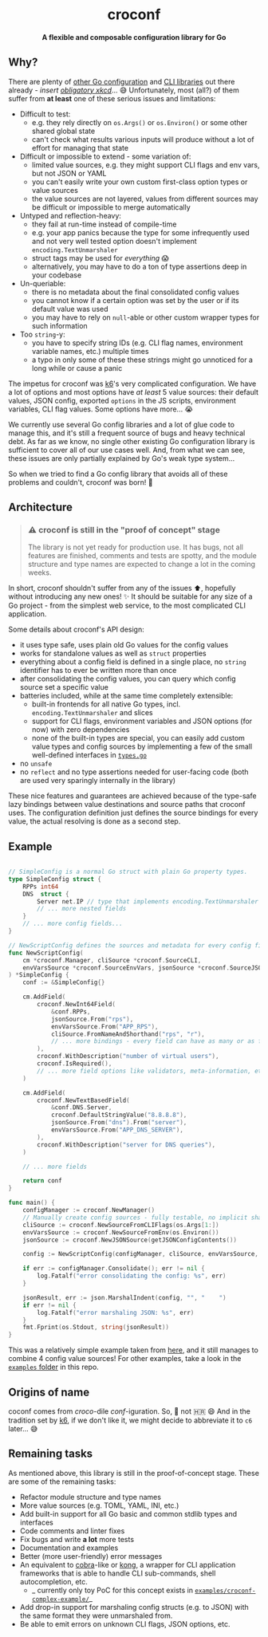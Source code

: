 <h1 align="center">croconf</h1>
<h4 align="center">A flexible and composable configuration library for Go</h4>

## Why?

There are plenty of [other Go configuration](https://github.com/avelino/awesome-go#configuration) and [CLI libraries](https://github.com/avelino/awesome-go#standard-cli) out there already - _insert [obligatory xkcd](https://github.com/avelino/awesome-go#standard-cli)_... :sweat_smile:  Unfortunately, most (all?) of them suffer from **at least** one of these serious issues and limitations:
- Difficult to test:
    - e.g. they rely directly on `os.Args()` or `os.Environ()` or some other shared global state
    - can't check what results various inputs will produce without a lot of effort for managing that state
- Difficult or impossible to extend - some variation of:
    - limited value sources, e.g. they might support CLI flags and env vars, but not JSON or YAML
    - you can't easily write your own custom first-class option types or value sources
    - the value sources are not layered, values from different sources may be difficult or impossible to merge automatically
- Untyped and reflection-heavy:
    - they fail at run-time instead of compile-time
    - e.g. your app panics because the type for some infrequently used and not very well tested option doesn't implement `encoding.TextUnmarshaler`
    - struct tags may be used for _everything_ :scream:
    - alternatively, you may have to do a ton of type assertions deep in your codebase
- Un-queriable:
    - there is no metadata about the final consolidated config values
    - you cannot know if a certain option was set by the user or if its default value was used
    - you may have to rely on `null`-able or other custom wrapper types for such information
- Too `string`-y:
    - you have to specify string IDs (e.g. CLI flag names, environment variable names, etc.) multiple times
    - a typo in only some of these these strings might go unnoticed for a long while or cause a panic

The impetus for croconf was [k6](https://github.com/k6io/k6)'s very complicated configuration. We have a lot of options and most options have _at least_ 5 value sources: their default values, JSON config, exported `options` in the JS scripts, environment variables, CLI flag values. Some options have more... :sob:

We currently use several Go config libraries and a lot of glue code to manage this, and it's still a frequent source of bugs and heavy technical debt. As far as we know, no single other existing Go configuration library is sufficient to cover all of our use cases well. And, from what we can see, these issues are only partially explained by Go's weak type system...

So when we tried to find a Go config library that avoids all of these problems and couldn't, croconf was born! :tada:

## Architecture

> ### ⚠️ croconf is still in the "proof of concept" stage
>
> The library is not yet ready for production use. It has bugs, not all features are finished, comments and tests are spotty, and the module structure and type names are expected to change a lot in the coming weeks.

In short, croconf shouldn't suffer from any of the issues :arrow_up:, hopefully without introducing any new ones! :sparkles: It should be suitable for any size of a Go project - from the simplest web service, to the most complicated CLI application.

Some details about croconf's API design:
- it uses type safe, uses plain old Go values for the config values
- works for standalone values as well as `struct` properties
- everything about a config field is defined in a single place, no `string` identifier has to ever be written more than once
- after consolidating the config values, you can query which config source set a specific value
- batteries included, while at the same time completely extensible:
    - built-in frontends for all native Go types, incl. `encoding.TextUnmarshaler` and slices
    - support for CLI flags, environment variables and JSON options (for now) with zero dependencies
    - none of the built-in types are special, you can easily add custom value types and config sources by implementing a few of the small well-defined interfaces in [`types.go`](https://github.com/k6io/croconf/blob/main/types.go)
- no `unsafe`
- no `reflect` and no type assertions needed for user-facing code (both are used very sparingly internally in the library)

These nice features and guarantees are achieved because of the type-safe lazy bindings between value destinations and source paths that croconf uses. The configuration definition just defines the source bindings for every value, the actual resolving is done as a second step.

## Example

```go

// SimpleConfig is a normal Go struct with plain Go property types.
type SimpleConfig struct {
	RPPs int64
	DNS  struct {
		Server net.IP // type that implements encoding.TextUnmarshaler
		// ... more nested fields
	}
	// ... more config fields...
}

// NewScriptConfig defines the sources and metadata for every config field.
func NewScriptConfig(
	cm *croconf.Manager, cliSource *croconf.SourceCLI,
	envVarsSource *croconf.SourceEnvVars, jsonSource *croconf.SourceJSON,
) *SimpleConfig {
	conf := &SimpleConfig{}

	cm.AddField(
		croconf.NewInt64Field(
			&conf.RPPs,
			jsonSource.From("rps"),
			envVarsSource.From("APP_RPS"),
			cliSource.FromNameAndShorthand("rps", "r"),
			// ... more bindings - every field can have as many or as few as needed
		),
		croconf.WithDescription("number of virtual users"),
		croconf.IsRequired(),
		// ... more field options like validators, meta-information, etc.
	)

	cm.AddField(
		croconf.NewTextBasedField(
			&conf.DNS.Server,
			croconf.DefaultStringValue("8.8.8.8"),
			jsonSource.From("dns").From("server"),
			envVarsSource.From("APP_DNS_SERVER"),
		),
		croconf.WithDescription("server for DNS queries"),
	)

	// ... more fields

	return conf
}

func main() {
	configManager := croconf.NewManager()
	// Manually create config sources - fully testable, no implicit shared globals!
	cliSource := croconf.NewSourceFromCLIFlags(os.Args[1:])
	envVarsSource := croconf.NewSourceFromEnv(os.Environ())
	jsonSource := croconf.NewJSONSource(getJSONConfigContents())

	config := NewScriptConfig(configManager, cliSource, envVarsSource, jsonSource)

	if err := configManager.Consolidate(); err != nil {
		log.Fatalf("error consolidating the config: %s", err)
	}

	jsonResult, err := json.MarshalIndent(config, "", "    ")
	if err != nil {
		log.Fatalf("error marshaling JSON: %s", err)
	}
	fmt.Fprint(os.Stdout, string(jsonResult))
}
```

This was a relatively simple example taken from [here](https://github.com/k6io/croconf/blob/main/examples/croconf-simple-struct-example/main.go), and it still manages to combine 4 config value sources! For other examples, take a look in the [`examples` folder](https://github.com/k6io/croconf/tree/main/examples) in this repo.

## Origins of name

coconf comes from _croco_-dile _conf_-iguration. So, :crocodile: not :croatia: :smile: And in the tradition set by [k6](https://github.com/k6io/k6), if we don't like it, we might decide to abbreviate it to `c6` later... :sweat_smile:

## Remaining tasks

As mentioned above, this library is still in the proof-of-concept stage. These are some of the remaining tasks:
- Refactor module structure and type names
- More value sources (e.g. TOML, YAML, INI, etc.)
- Add built-in support for all Go basic and common stdlib types and interfaces
- Code comments and linter fixes
- Fix bugs and write **a lot** more tests
- Documentation and examples
- Better (more user-friendly) error messages
- An equivalent to [cobra](https://github.com/spf13/cobra)-like or [kong](https://github.com/alecthomas/kong), a wrapper for CLI application frameworks that is able to handle CLI sub-commands, shell autocompletion, etc.
    - _ currently only toy PoC for this concept exists in [`examples/croconf-complex-example/`](https://github.com/k6io/croconf/tree/main/examples/croconf-complex-example)_
- Add drop-in support for marshaling config structs (e.g. to JSON) with the same format they were unmarshaled from.
- Be able to emit errors on unknown CLI flags, JSON options, etc.
